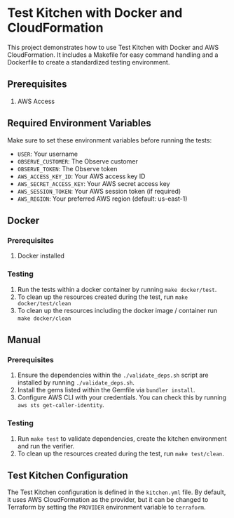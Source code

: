 # Test Kitchen with Docker and CloudFormation

This project demonstrates how to use Test Kitchen with Docker and AWS CloudFormation. It includes a Makefile for easy command handling and a Dockerfile to create a standardized testing environment.

## Prerequisites

1. AWS Access

## Required Environment Variables

Make sure to set these environment variables before running the tests:

- `USER`: Your username
- `OBSERVE_CUSTOMER`: The Observe customer
- `OBSERVE_TOKEN`: The Observe token
- `AWS_ACCESS_KEY_ID`: Your AWS access key ID
- `AWS_SECRET_ACCESS_KEY`: Your AWS secret access key
- `AWS_SESSION_TOKEN`: Your AWS session token (if required)
- `AWS_REGION`: Your preferred AWS region (default: us-east-1)

## Docker

### Prerequisites

1. Docker installed

### Testing

1. Run the tests within a docker container by running `make docker/test`.
2. To clean up the resources created during the test, run `make docker/test/clean`
3. To clean up the resources including the docker image / container run `make docker/clean`

## Manual

### Prerequisites

1. Ensure the dependencies within the `./validate_deps.sh` script are installed by running `./validate_deps.sh`.
2. Install the gems listed within the Gemfile via `bundler install`.
3. Configure AWS CLI with your credentials. You can check this by running `aws sts get-caller-identity`.

### Testing

1. Run `make test` to validate dependencies, create the kitchen environment and run the verifier.
2. To clean up the resources created during the test, run `make test/clean`.

## Test Kitchen Configuration

The Test Kitchen configuration is defined in the `kitchen.yml` file. By default, it uses AWS CloudFormation as the provider, but it can be changed to Terraform by setting the `PROVIDER` environment variable to `terraform`.
